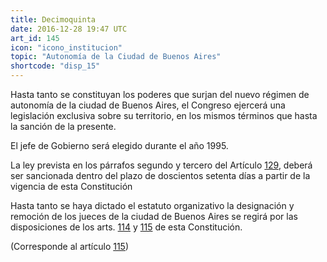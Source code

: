 ```yaml
---
title: Decimoquinta
date: 2016-12-28 19:47 UTC
art_id: 145
icon: "icono_institucion"
topic: "Autonomía de la Ciudad de Buenos Aires"
shortcode: "disp_15"
---
```

Hasta tanto se constituyan los poderes que surjan del nuevo régimen de autonomía de la ciudad de Buenos Aires, el Congreso ejercerá una legislación exclusiva sobre su territorio, en los mismos términos que hasta la sanción de la presente.

El jefe de Gobierno será elegido durante el año 1995.

La ley prevista en los párrafos segundo y tercero del Artículo [129](#art_129), deberá ser sancionada dentro del plazo de doscientos setenta días a partir de la vigencia de esta Constitución

Hasta tanto se haya dictado el estatuto organizativo la designación y remoción de los jueces de la ciudad de Buenos Aires se regirá por las disposiciones de los arts. [114](#art_114) y [115](#art_115) de esta Constitución.

(Corresponde al artículo [115](#art_115))
